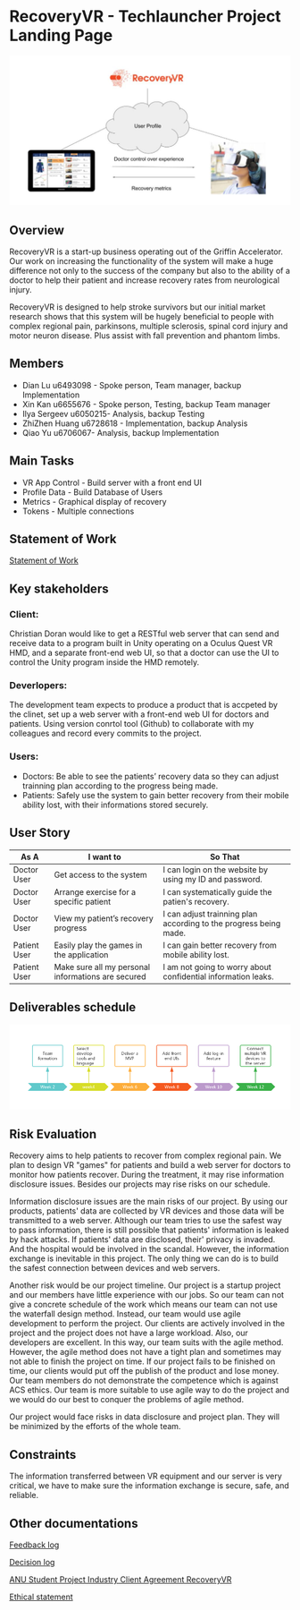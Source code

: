 # RecoveryVR - Techlauncher Project Landing Page
![image](https://github.com/cc33qq/recoveryVR/blob/master/pic/head-pic.PNG)
## Overview
RecoveryVR is a start-up business operating out of the Griffin Accelerator. Our work on increasing the functionality of the system will make a huge difference not only to the success of the company but also to the ability of a doctor to help their patient and increase recovery rates from neurological injury. 

RecoveryVR is designed to help stroke survivors but our initial market research shows that this system will be hugely beneficial to people with complex regional pain, parkinsons, multiple sclerosis, spinal cord injury and motor neuron disease. Plus assist with fall prevention and phantom limbs. 
## Members
- Dian Lu u6493098 - Spoke person, Team manager, backup Implementation
- Xin Kan u6655676 - Spoke person, Testing, backup Team manager
- Ilya Sergeev u6050215- Analysis, backup Testing
- ZhiZhen Huang u6728618 - Implementation, backup Analysis
- Qiao Yu u6706067- Analysis, backup Implementation
## Main Tasks
- VR App Control - Build server with a front end UI
- Profile Data - Build Database of Users
- Metrics - Graphical display of recovery
- Tokens - Multiple connections
## Statement of Work
[Statement of Work](https://github.com/cc33qq/recoveryVR/blob/master/docs/Statement%20of%20work.md)

## Key stakeholders
### Client:
Christian Doran would like to get a RESTful web server that can send and receive data to a program built in Unity operating on a Oculus Quest VR HMD, and a separate front-end web UI, so that a doctor can use the UI to control the Unity program inside the HMD remotely.
### Deverlopers:
The development team expects to produce a product that is accpeted by the clinet, set up a web server with a front-end web UI for doctors and  patients. Using version conrtol tool (Github) to collaborate with my colleagues and record every commits to the project.
### Users:
- Doctors: Be able to see the patients’ recovery data so they can adjust trainning plan according to the progress being made.
- Patients: Safely use the system to gain better recovery from their mobile ability lost, with their informations stored securely.

## User Story
| As A       | I want to     |      So That |
-------------|---------------|--------------
|Doctor User|Get access to the system |I can login on the website by using my ID and password.|
|Doctor User|Arrange exercise for a specific patient|I can systematically guide the patien's recovery.|
|Doctor User|View my patient’s recovery progress|I can adjust trainning plan according to the progress being made.|
|Patient User |Easily play the games in the application|I can gain better recovery from mobile ability lost. |
|Patient User |Make sure all my personal informations are secured|I am not going to worry about confidential information leaks. |

## Deliverables schedule
![image](https://github.com/cc33qq/recoveryVR/blob/master/pic/time.png)
## Risk Evaluation
Recovery aims to help patients to recover from complex regional pain. We plan to design VR "games" for patients and build a web server for doctors to monitor how patients recover. During the treatment, it may rise information disclosure issues. Besides our projects may rise risks on our schedule.

Information disclosure issues are the main risks of our project. By using our products, patients' data are collected by VR devices and those data will be transmitted to a web server. Although our team tries to use the safest way to pass information, there is still possible that patients' information is leaked by hack attacks. If patients' data are disclosed, their' privacy is invaded. And the hospital would be involved in the scandal. However, the information exchange is inevitable in this project. The only thing we can do is to build the safest connection between devices and web servers.

Another risk would be our project timeline. Our project is a startup project and our members have little experience with our jobs. So our team can not give a concrete schedule of the work which means our team can not use the waterfall design method. Instead, our team would use agile development to perform the project. Our clients are actively involved in the project and the project does not have a large workload. Also, our developers are excellent. In this way, our team suits with the agile method. However, the agile method does not have a tight plan and sometimes may not able to finish the project on time. If our project fails to be finished on time, our clients would put off the publish of the product and lose money. Our team members do not demonstrate the competence which is against ACS ethics. Our team is more suitable to use agile way to do the project and we would do our best to conquer the problems of agile method.

Our project would face risks in data disclosure and project plan. They will be minimized by the efforts of the whole team.

## Constraints
The information transferred between VR equipment and our server is very critical, we have to make sure the information exchange is secure, safe, and reliable.

## Other documentations
[Feedback log](https://github.com/cc33qq/recoveryVR/blob/master/docs/Feedback_log.md)

[Decision log](https://github.com/cc33qq/recoveryVR/blob/master/docs/Decision_log.md)

[ANU Student Project Industry Client Agreement RecoveryVR](https://github.com/cc33qq/recoveryVR/blob/master/docs/ANU_Student_Project_Industry_Client_Agreement_RecoveryVR.docx)

[Ethical statement](https://github.com/cc33qq/recoveryVR/blob/master/docs/Ethical%20Review%20Application.pdf)
